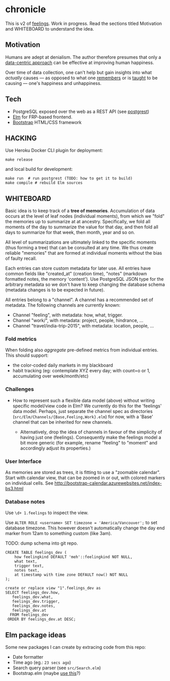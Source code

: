 # chronicle

This is v2 of [feelings](https://github.com/srid/feelings). Work in progress. Read the sections titled Motivation and WHITEBOARD to understand the idea.

## Motivation

Humans are adept at denialism. The author therefore presumes that only a [data-centric approach](http://www.theatlantic.com/business/archive/2013/10/how-google-uses-data-to-build-a-better-worker/280347/) can be effective at improving human happiness.

Over time of data collection, one can't help but gain insights into what *actually* causes — as opposed to what one [remembers](https://en.wikipedia.org/wiki/List_of_memory_biases) or
is [taught](https://en.wikipedia.org/wiki/Social_conditioning) to be causing — one's happiness and unhappiness.

## Tech

* PostgreSQL exposed over the web as a REST API (see [postgrest](https://github.com/begriffs/postgrest))
* [Elm](http://elm-lang.org/) for FRP-based frontend.
* [Bootstrap](http://getbootstrap.com/) HTML/CSS framework

## HACKING

Use Heroku Docker CLI plugin for deployment:

```
make release
```

and local build for development:

```
make run  # run postgrest (TODO: how to get it to build)
make compile # rebuild Elm sources
```

## WHITEBOARD

Basic idea is to keep track of a **tree of memories**. Accumulation of data occurs at the level of leaf nodes (individual moments), from which we "fold" the memories up to summarize at at ancestry. Specifically, we fold all moments of the day to summarize the value for that day, and then fold all days to summarize for that week, then month, year and so on.

All level of summarizations are ultimately linked to the specific moments (thus forming a tree) that can be consulted at any time. We thus create reliable "memories" that are formed at individual moments without the bias of faulty recall.

Each entries can store custom metadata for later use. All entries have common fields like "created_at" (creation time), "notes" (markdown formatted notes, the memory 'content'). Use PostgreSQL JSON type for the arbitrary metadata so we don't have to keep changing the database schema (metadata changes is to be expected in future).

All entries belong to a "channel". A channel has a recommended set of metadata. The following channels are currently known:

* Channel "feeling", with metadata: how, what, trigger.
* Channel "work/<company>", with metadata: project, people, hindrance, ...
* Channel "travel/india-trip-2015", with metadata: location, people, ...

### Fold metrics

When folding also *aggregate* pre-defined metrics from individual entries. This should support:

* the color-coded daily markets in my blackboard
* habit tracking (eg: contemplate XYZ every day; with count=o or 1, accumulating over week/month/etc)

### Challenges

* How to represent such a flexible data model (above) without writing specific model/view code in Elm? We currently do this for the 'feelings' data model. Perhaps, just separate the channel spec as directories (`src/Elm/Channels/{Base,Feeling,Work}.elm`) for now, with a 'Base' channel that can be inherited for new channels.

  - Alternatively, drop the idea of channels in favour of the simplicity of having just one (feelings). Consequently make the feelings model a bit more generic (for example, rename "feeling" to "moment" and accordingly adjust its properties.)

### User Interface

As memories are stored as trees, it is fitting to use a "zoomable calendar". Start with calendar view, that can be zoomed in or out, with colored markers on individual cells. See http://bootstrap-calendar.azurewebsites.net/index-bs3.html

### Database notes

Use `\d+ 1.feelings` to inspect the view.

Use `ALTER ROLE <username> SET timezone = 'America/Vancouver';` to set database timezone. This however doesn't automatically change the day end marker from 12am to something custom (like 3am).

TODO: dump schema into git repo.

```
CREATE TABLE feelings_dev (
    how feelingkind DEFAULT 'meh'::feelingkind NOT NULL,
    what text,
    trigger text,
    notes text,
    at timestamp with time zone DEFAULT now() NOT NULL
);

create or replace view "1".feelings_dev as
SELECT feelings_dev.how,
   feelings_dev.what,
   feelings_dev.trigger,
   feelings_dev.notes,
   feelings_dev.at
  FROM feelings_dev
 ORDER BY feelings_dev.at DESC;
```


## Elm package ideas

Some new packages I can create by extracing code from this repo:

* Date formatter
* Time ago (eg.: `23 secs ago`)
* Search query parser (see `src/Search.elm`)
* Bootstrap.elm (maybe [use this](https://github.com/circuithub/elm-bootstrap-html)?)
